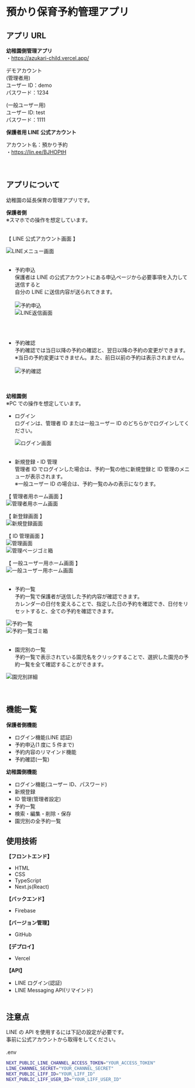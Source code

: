 # 預かり保育予約管理アプリ

## アプリ URL

**幼稚園側管理アプリ**  
・https://azukari-child.vercel.app/

デモアカウント  
(管理者用)  
ユーザー ID：demo  
パスワード：1234

(一般ユーザー用)  
ユーザー ID: test  
パスワード：1111
<br>

**保護者用 LINE 公式アカウント**

アカウント名：預かり予約  
・https://lin.ee/BJHOPtH  
<br>
<br>

## アプリについて

幼稚園の延長保育の管理アプリです。

**保護者側**  
※スマホでの操作を想定しています。
<br>
<br>

【 LINE 公式アカウント画面 】

![LINEメニュー画面](https://gist.github.com/user-attachments/assets/2fa8a8db-89b6-4161-8492-3c801a21c06e)
<br>
<br>

- 予約申込  
   保護者は LINE の公式アカウントにある申込ページから必要事項を入力して送信すると  
   自分の LINE に送信内容が送られてきます。
  <br>
  <br>
  ![予約申込](https://gist.github.com/user-attachments/assets/8630834a-2daa-47ae-8277-9534f888cbda)
  <br>
  ![LINE返信画面](https://gist.github.com/user-attachments/assets/905425c1-fa23-4df0-8596-26a3c3ae3347)

  <br>
  <br>

- 予約確認  
   予約確認では当日以降の予約の確認と、翌日以降の予約の変更ができます。  
   ※当日の予約変更はできません。また、前日以前の予約は表示されません。
  <br>
  <br>
  ![予約確認](https://gist.github.com/user-attachments/assets/3ac8b430-528b-4010-b6c6-6ce632125f75)
  <br>
  <br>
  <br>

**幼稚園側**  
※PC での操作を想定しています。

- ログイン  
   ログインは、管理者 ID または一般ユーザー ID のどちらかでログインしてください。
  <br>

  ![ログイン画面](https://github.com/user-attachments/assets/eb3c3472-1c64-4d18-92a4-16a58031a460)
  <br>
  <br>

- 新規登録・ID 管理  
   管理者 ID でログインした場合は、予約一覧の他に新規登録と ID 管理のメニューが表示されます。  
   ※一般ユーザー ID の場合は、予約一覧のみの表示になります。
  <br>

【 管理者用ホーム画面 】  
![管理者用ホーム画面](https://github.com/user-attachments/assets/f8433360-9afe-48e3-b6fe-034fb1566b06)
<br>

【 新登録画面 】  
![新規登録画面](https://github.com/user-attachments/assets/8a2f851f-b352-4124-b128-c05089d4cacd)
<br>

【 ID 管理画面 】  
![管理画面](https://gist.github.com/user-attachments/assets/c64e1b87-ba3c-4d0a-a0ac-f6629cf49d38)
<br>
![管理ページゴミ箱](https://gist.github.com/user-attachments/assets/9705af80-2f90-4f81-abc5-4d16b2380116)
<br>

【 一般ユーザー用ホーム画面 】  
![一般ユーザー用ホーム画面](https://github.com/user-attachments/assets/570dba0b-2219-4954-b68d-6512d8748c34)
<br>
<br>

- 予約一覧  
   予約一覧で保護者が送信した予約内容が確認できます。  
   カレンダーの日付を変えることで、指定した日の予約を確認でき、日付をリセットすると、全ての予約を確認できます。
  <br>

![予約一覧](https://gist.github.com/user-attachments/assets/c1e34939-1d8c-4716-a692-7eb13a6b3457)
<br>
![予約一覧ゴミ箱](https://gist.github.com/user-attachments/assets/91ad822a-6ce1-43fe-b0b5-a961239eb25b)
<br>
<br>

- 園児別の一覧  
   予約一覧で表示されている園児名をクリックすることで、選択した園児の予約一覧を全て確認することができます。
  <br>

![園児別詳細](https://gist.github.com/user-attachments/assets/c70f4266-a60e-4723-9858-db84246959f9)
<br>  
<br>

## 機能一覧

**保護者側機能**

- ログイン機能(LINE 認証)
- 予約申込(1 度に 5 件まで)
- 予約内容のリマインド機能
- 予約確認(一覧)

**幼稚園側機能**

- ログイン機能(ユーザー ID、パスワード)
- 新規登録
- ID 管理(管理者設定)
- 予約一覧
- 検索・編集・削除・保存
- 園児別の全予約一覧

## 使用技術

**【フロントエンド】**

- HTML
- CSS
- TypeScript
- Next.js(React)

**【バックエンド】**

- Firebase

**【バージョン管理】**

- GitHub

**【デプロイ】**

- Vercel

**【API】**

- LINE ログイン(認証)
- LINE Messaging API(リマインド)
  <br>
  <br>

## 注意点

LINE の API を使用するには下記の設定が必要です。  
事前に公式アカウントから取得をしてください。  
<br>
.env

```bash
NEXT_PUBLIC_LINE_CHANNEL_ACCESS_TOKEN="YOUR_ACCESS_TOKEN"
LINE_CHANNEL_SECRET="YOUR_CHANNEL_SECRET"
NEXT_PUBLIC_LIFF_ID="YOUR_LIFF_ID"
NEXT_PUBLIC_LIFF_USER_ID="YOUR_LIFF_USER_ID"
```
